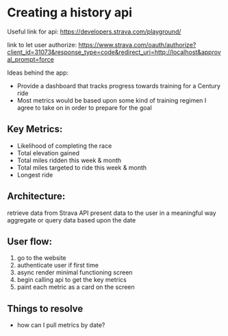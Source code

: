 # Creating a history api

Useful link for api: https://developers.strava.com/playground/

link to let user authorize: https://www.strava.com/oauth/authorize?client_id=31073&response_type=code&redirect_uri=http://localhost&approval_prompt=force


Ideas behind the app:
* Provide a dashboard that tracks progress towards training for a Century ride
* Most metrics would be based upon some kind of training regimen I agree to take on in order to prepare for the goal

## Key Metrics:
* Likelihood of completing the race
* Total elevation gained
* Total miles ridden this week & month
* Total miles targeted to ride this week & month
* Longest ride

## Architecture:
retrieve data from Strava API
present data to the user in a meaningful way
aggregate or query data based upon the date

## User flow:
1. go to the website 
2. authenticate user if first time
3. async render minimal functioning screen
4. begin calling api to get the key metrics
5. paint each metric as a card on the screen

## Things to resolve
* how can I pull metrics by date?